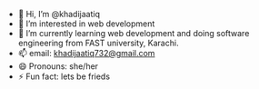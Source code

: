 - 👋 Hi, I’m @khadijaatiq
- 👀 I’m interested in web development
- 🌱 I’m currently learning web development and doing software engineering from FAST university, Karachi.
- 📫 email: khadijaatiq732@gmail.com
- 😄 Pronouns: she/her
- ⚡ Fun fact: lets be frieds

<!---
khadijaatiq/khadijaatiq is a ✨ special ✨ repository because its `README.md` (this file) appears on your GitHub profile.
You can click the Preview link to take a look at your changes.
--->
